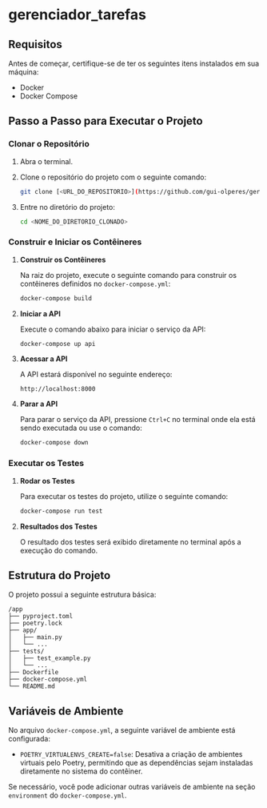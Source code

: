 ﻿# gerenciador_tarefas

## Requisitos

Antes de começar, certifique-se de ter os seguintes itens instalados em sua máquina:

- Docker
- Docker Compose

## Passo a Passo para Executar o Projeto

### Clonar o Repositório

1. Abra o terminal.
2. Clone o repositório do projeto com o seguinte comando:

   ```bash
   git clone [<URL_DO_REPOSITORIO>](https://github.com/gui-olperes/gerenciador_tarefas.git)
   ```

3. Entre no diretório do projeto:

   ```bash
   cd <NOME_DO_DIRETORIO_CLONADO>
   ```

### Construir e Iniciar os Contêineres

1. **Construir os Contêineres**

   Na raiz do projeto, execute o seguinte comando para construir os contêineres definidos no `docker-compose.yml`:

   ```bash
   docker-compose build
   ```

2. **Iniciar a API**

   Execute o comando abaixo para iniciar o serviço da API:

   ```bash
   docker-compose up api
   ```

3. **Acessar a API**

   A API estará disponível no seguinte endereço:

   ```
   http://localhost:8000
   ```

4. **Parar a API**

   Para parar o serviço da API, pressione `Ctrl+C` no terminal onde ela está sendo executada ou use o comando:

   ```bash
   docker-compose down
   ```

### Executar os Testes

1. **Rodar os Testes**

   Para executar os testes do projeto, utilize o seguinte comando:

   ```bash
   docker-compose run test
   ```

2. **Resultados dos Testes**

   O resultado dos testes será exibido diretamente no terminal após a execução do comando.

## Estrutura do Projeto

O projeto possui a seguinte estrutura básica:

```
/app
├── pyproject.toml
├── poetry.lock
├── app/
│   ├── main.py
│   └── ...
├── tests/
│   ├── test_example.py
│   └── ...
├── Dockerfile
├── docker-compose.yml
└── README.md
```

## Variáveis de Ambiente

No arquivo `docker-compose.yml`, a seguinte variável de ambiente está configurada:

- `POETRY_VIRTUALENVS_CREATE=false`: Desativa a criação de ambientes virtuais pelo Poetry, permitindo que as dependências sejam instaladas diretamente no sistema do contêiner.

Se necessário, você pode adicionar outras variáveis de ambiente na seção `environment` do `docker-compose.yml`.


